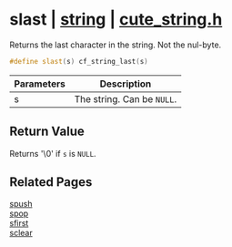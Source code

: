 # slast | [string](https://github.com/RandyGaul/cute_framework/blob/master/docs/string/README.md) | [cute_string.h](https://github.com/RandyGaul/cute_framework/blob/master/include/cute_string.h)

Returns the last character in the string. Not the nul-byte.

```cpp
#define slast(s) cf_string_last(s)
```

Parameters | Description
--- | ---
s | The string. Can be `NULL`.

## Return Value

Returns '\0' if `s` is `NULL`.

## Related Pages

[spush](https://github.com/RandyGaul/cute_framework/blob/master/docs/string/spush.md)  
[spop](https://github.com/RandyGaul/cute_framework/blob/master/docs/string/spop.md)  
[sfirst](https://github.com/RandyGaul/cute_framework/blob/master/docs/string/sfirst.md)  
[sclear](https://github.com/RandyGaul/cute_framework/blob/master/docs/string/sclear.md)  
